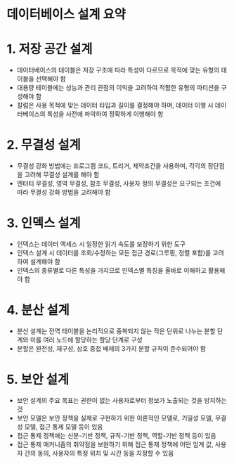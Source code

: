 # 데이터베이스 설계 요약

# 1. 저장 공간 설계

- 데이터베이스의 테이블은 저장 구조에 따라 특성이 다르므로 목적에 맞는 유형의 테이블을 선택해야 함
- 대용량 테이블에는 성능과 관리 관점의 이익을 고려하여 적합한 유형의 파티션을 구성해야 함
- 칼럼은 사용 목적에 맞는 데이터 타입과 길이를 결정해야 하며, 데이터 이행 시 데이터베이스의 특성을 사전에 파악하여 정확하게 이행해야 함

# 2. 무결성 설계

- 무결성 강화 방법에는 프로그램 코드, 트리거, 제약조건을 사용하며, 각각의 장단점을 고려해 무결성 설계를 해야 함
- 엔터티 무결성, 영역 무결성, 참조 무결성, 사용자 정의 무결성은 요구되는 조건에 따라 무결성 강화 방법을 고려해야 함

# 3. 인덱스 설계

- 인덱스는 데이터 액세스 시 일정한 읽기 속도를 보장하기 위한 도구
- 인덱스 설계 시 데이터를 조회/수정하는 모든 접근 경로(그루핑, 정렬 포함)를 고려하여 설계해야 함
- 인덱스의 종류별로 다른 특성을 가지므로 인덱스별 특징을 올바로 이해하고 활용해야 함

# 4. 분산 설계

- 분산 설계는 전역 테이블을 논리적으로 중복되지 않는 작은 단위로 나누는 분할 단계와 이를 여러 노드에 할당하는 할당 단계로 구성
- 분할은 완전성, 재구성, 상호 중첩 배제의 3가지 분할 규칙이 준수되어야 함

# 5. 보안 설계

- 보안 설계의 주요 목표는 권한이 없는 사용자로부터 정보가 노출되는 것을 방지하는 것
- 보안 모델은 보안 정책을 실제로 구현하기 위한 이론적인 모델로, 기밀성 모델, 무결성 모델, 접근 통제 모델 등이 있음
- 접근 통제 정책에는 신분-기반 정책, 규칙-기반 정책, 역할-기반 정책 등이 있음
- 접근 통제 매커니즘의 취약점을 보완하기 위해 접근 통제 정책에 어떤 임계 값, 사용자 간의 동의, 사용자의 특정 위치 및 시간 등을 지정할 수 있음